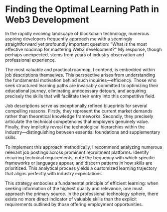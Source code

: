 # Finding the Optimal Learning Path in Web3 Development

In the rapidly evolving landscape of blockchain technology, numerous aspiring developers frequently approach me with a seemingly straightforward yet profoundly important question: "What is the most effective roadmap for mastering Web3 development?" My response, though perhaps unexpected, stems from years of industry observation and professional experience.

The most valuable and practical roadmap, I contend, is embedded within job descriptions themselves. This perspective arises from understanding the fundamental motivation behind such inquiries—efficiency. Those who seek structured learning paths are invariably committed to optimizing their educational journey, eliminating unnecessary detours, and acquiring precisely the skills that will facilitate their entry into this competitive field.

Job descriptions serve as exceptionally refined blueprints for several compelling reasons. Firstly, they represent the current market demands rather than theoretical knowledge frameworks. Secondly, they precisely articulate the technical competencies that employers genuinely value. Finally, they implicitly reveal the technological hierarchies within the industry—distinguishing between essential foundations and supplementary skills.

To implement this approach methodically, I recommend analyzing numerous relevant job postings across prominent recruitment platforms. Identify recurring technical requirements, note the frequency with which specific frameworks or languages appear, and discern patterns in how skills are prioritized. This analytical process yields a customized learning trajectory that aligns perfectly with industry expectations.

This strategy embodies a fundamental principle of efficient learning: when seeking information of the highest quality and relevance, one must approach the primary source. In the professional technology sphere, there exists no more direct indicator of valuable skills than the explicit requirements outlined by those offering employment opportunities. 